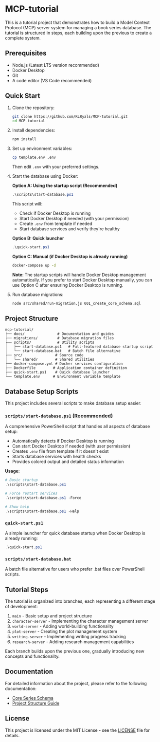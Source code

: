 # MCP-tutorial
This is a tutorial project that demonstrates how to build a Model Context Protocol (MCP) server system for managing a book series database. The tutorial is structured in steps, each building upon the previous to create a complete system.

## Prerequisites
- Node.js (Latest LTS version recommended)
- Docker Desktop
- Git
- A code editor (VS Code recommended)

## Quick Start

1. Clone the repository:
   ```bash
   git clone https://github.com/RLRyals/MCP-tutorial.git
   cd MCP-tutorial
   ```

2. Install dependencies:
   ```bash
   npm install
   ```

3. Set up environment variables:
   ```bash
   cp template.env .env
   ```
   Then edit `.env` with your preferred settings.

4. Start the database using Docker:

   **Option A: Using the startup script (Recommended)**
   ```powershell
   .\scripts\start-database.ps1
   ```
   This script will:
   - Check if Docker Desktop is running
   - Start Docker Desktop if needed (with your permission)
   - Create `.env` from template if needed
   - Start database services and verify they're healthy
   
   **Option B: Quick launcher**
   ```powershell
   .\quick-start.ps1
   ```
   
   **Option C: Manual (if Docker Desktop is already running)**
   ```bash
   docker-compose up -d
   ```

   **Note**: The startup scripts will handle Docker Desktop management automatically. If you prefer to start Docker Desktop manually, you can use Option C after ensuring Docker Desktop is running.

5. Run database migrations:
   ```bash
   node src/shared/run-migration.js 001_create_core_schema.sql
   ```

## Project Structure
```
mcp-tutorial/
├── docs/               # Documentation and guides
├── migrations/         # Database migration files
├── scripts/            # Utility scripts
│   ├── start-database.ps1   # Full-featured database startup script
│   └── start-database.bat   # Batch file alternative
├── src/               # Source code
│   └── shared/        # Shared utilities
├── docker-compose.yml # Docker services configuration
├── Dockerfile        # Application container definition
├── quick-start.ps1    # Quick database launcher
└── template.env      # Environment variable template
```

## Database Setup Scripts

This project includes several scripts to make database setup easier:

### `scripts/start-database.ps1` (Recommended)
A comprehensive PowerShell script that handles all aspects of database setup:
- Automatically detects if Docker Desktop is running
- Can start Docker Desktop if needed (with user permission)  
- Creates `.env` file from template if it doesn't exist
- Starts database services with health checks
- Provides colored output and detailed status information

**Usage:**
```powershell
# Basic startup
.\scripts\start-database.ps1

# Force restart services
.\scripts\start-database.ps1 -Force

# Show help
.\scripts\start-database.ps1 -Help
```

### `quick-start.ps1` 
A simple launcher for quick database startup when Docker Desktop is already running:
```powershell
.\quick-start.ps1
```

### `scripts/start-database.bat`
A batch file alternative for users who prefer .bat files over PowerShell scripts.

## Tutorial Steps

The tutorial is organized into branches, each representing a different stage of development:

1. `main` - Basic setup and project structure
2. `character-server` - Implementing the character management server
3. `world-server` - Adding world-building functionality
4. `plot-server` - Creating the plot management system
5. `writing-server` - Implementing writing progress tracking
6. `research-server` - Adding research management capabilities

Each branch builds upon the previous one, gradually introducing new concepts and functionality.

## Documentation

For detailed information about the project, please refer to the following documentation:

- [Core Series Schema](docs/core-series-schema.md)
- [Project Structure Guide](docs/mcp-tutorial-structure.md)

## License

This project is licensed under the MIT License - see the [LICENSE](LICENSE) file for details.
